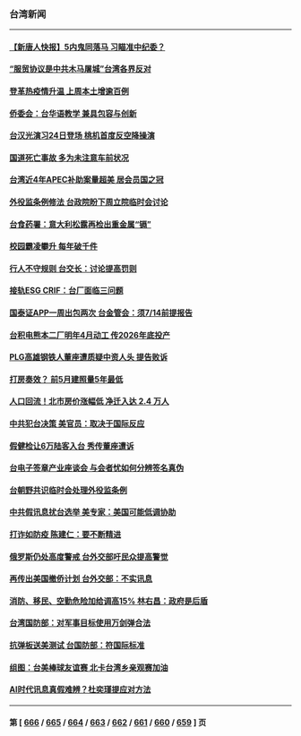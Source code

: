 ### 台湾新闻
---
#### [【新唐人快报】5内鬼同落马 习瞄准中纪委？](../../pages/ncid1349361/n14032511.md) 
#### [“服贸协议是中共木马屠城”台湾各界反对](../../pages/ncid1349361/n14032105.md) 
#### [登革热疫情升温 上周本土增逾百例](../../pages/ncid1349361/n14032323.md) 
#### [侨委会：台华语教学 兼具包容与创新](../../pages/ncid1349361/n14032363.md) 
#### [台汉光演习24日登场 桃机首度反空降操演](../../pages/ncid1349361/n14032341.md) 
#### [国道死亡事故 多为未注意车前状况](../../pages/ncid1349361/n14032318.md) 
#### [台湾近4年APEC补助案量超美 居会员国之冠](../../pages/ncid1349361/n14032314.md) 
#### [外役监条例修法 台政院盼下周立院临时会讨论](../../pages/ncid1349361/n14032297.md) 
#### [台食药署：意大利松露再检出重金属“镉”](../../pages/ncid1349361/n14032322.md) 
#### [校园霸凌攀升 每年破千件](../../pages/ncid1349361/n14032325.md) 
#### [行人不守规则 台交长：讨论提高罚则](../../pages/ncid1349361/n14032321.md) 
#### [接轨ESG CRIF：台厂面临三问题](../../pages/ncid1349361/n14032312.md) 
#### [国泰证APP一周出包两次 台金管会：须7/14前提报告](../../pages/ncid1349361/n14032300.md) 
#### [台积电熊本二厂明年4月动工 传2026年底投产](../../pages/ncid1349361/n14032296.md) 
#### [PLG高雄钢铁人董座遭质疑中资人头 提告败诉](../../pages/ncid1349361/n14032303.md) 
#### [打房奏效？ 前5月建照量5年最低](../../pages/ncid1349361/n14032301.md) 
#### [人口回流！北市房价涨幅低 净迁入达 2.4 万人](../../pages/ncid1349361/n14032298.md) 
#### [中共犯台决策 美官员：取决于国际反应](../../pages/ncid1349361/n14032245.md) 
#### [假健检让6万陆客入台 秀传董座遭诉](../../pages/ncid1349361/n14032248.md) 
#### [台电子签章产业座谈会 与会者忧如何分辨签名真伪](../../pages/ncid1349361/n14032260.md) 
#### [台朝野共识临时会处理外役监条例](../../pages/ncid1349361/n14032261.md) 
#### [中共假讯息扰台选举 美专家：美国可能低调协助](../../pages/ncid1349361/n14032247.md) 
#### [打诈如防疫 陈建仁：要不断精进](../../pages/ncid1349361/n14032249.md) 
#### [俄罗斯仍处高度警戒 台外交部吁民众提高警觉](../../pages/ncid1349361/n14032251.md) 
#### [再传出美国撤侨计划 台外交部：不实讯息](../../pages/ncid1349361/n14032252.md) 
#### [消防、移民、空勤危险加给调高15% 林右昌：政府是后盾](../../pages/ncid1349361/n14032254.md) 
#### [台湾国防部：对军事目标使用万剑弹合法](../../pages/ncid1349361/n14032223.md) 
#### [抗弹板送美测试 台国防部：符国际标准](../../pages/ncid1349361/n14032233.md) 
#### [组图：台美棒球友谊赛 北卡台湾乡亲观赛加油](../../pages/ncid1349361/n14031944.md) 
#### [AI时代讯息真假难辨？杜奕瑾提应对方法](../../pages/ncid1349361/n14032134.md) 

---
#### 第 [ [666](./666.md) / [665](./665.md) / [664](./664.md) / [663](./663.md) / [662](./662.md) / [661](./661.md) / [660](./660.md) / [659](./659.md) ] 页
